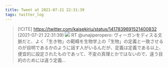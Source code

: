 ```yaml
---
title: Tweet at 2021-07-21 22:31:39
tags: twitter_log
---
```


> [!CITE] https://twitter.com/kaisekiriu/status/1417839691521400832 (2021-07-21 22:31:39)
> ![](https://twitter.com/kaisekiriu/status/1417839691521400832)
> RT @unajiperopero: ヴィーガンをディスる文脈だと、よく「生き物」の範疇を生物学上の「生物」の定義と一致させるのが自明であるかのように話す人がいるんだが、定義は定義である以上、便宜的に設定されたものであって、不変の真理とかではないので、違う目的のためには違う定義…

